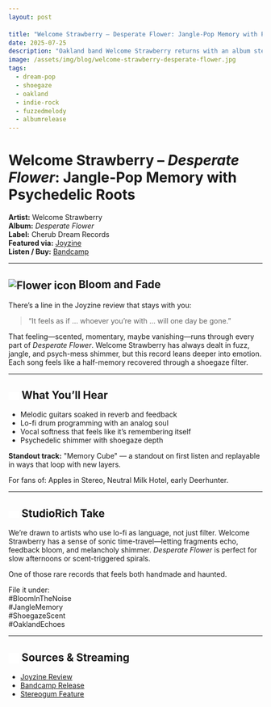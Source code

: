 ```yaml
---
layout: post

title: "Welcome Strawberry – Desperate Flower: Jangle-Pop Memory with Psychedelic Roots"
date: 2025-07-25
description: "Oakland band Welcome Strawberry returns with an album steeped in scent, sorrow, and shimmer. *Desperate Flower* is noise-kissed dream pop for emotional bloom cycles."
image: /assets/img/blog/welcome-strawberry-desperate-flower.jpg
tags:
  - dream-pop
  - shoegaze
  - oakland
  - indie-rock
  - fuzzedmelody
  - albumrelease
---
```


# Welcome Strawberry – *Desperate Flower*: Jangle-Pop Memory with Psychedelic Roots

**Artist:** Welcome Strawberry  
**Album:** *Desperate Flower*  
**Label:** Cherub Dream Records  
**Featured via:** [Joyzine](https://joyzine.org/2025/07/23/welcome-strawberry-desperate-flower/)  
**Listen / Buy:** [Bandcamp](https://welcomestrawberry.bandcamp.com/album/desperate-flower)

---

## <img src="/assets/icons/flower-fill.svg" alt="Flower icon" style="width: 1em; vertical-align: middle;" /> Bloom and Fade

There’s a line in the Joyzine review that stays with you:
> “It feels as if … whoever you’re with … will one day be gone.”

That feeling—scented, momentary, maybe vanishing—runs through every part of *Desperate Flower*. Welcome Strawberry has always dealt in fuzz, jangle, and psych-mess shimmer, but this record leans deeper into emotion. Each song feels like a half-memory recovered through a shoegaze filter.

---

## <img src="/assets/icons/headphones.svg" alt="Headphones icon" style="width: 1em; vertical-align: middle;" /> What You’ll Hear

- Melodic guitars soaked in reverb and feedback  
- Lo-fi drum programming with an analog soul  
- Vocal softness that feels like it’s remembering itself  
- Psychedelic shimmer with shoegaze depth

**Standout track:** "Memory Cube" — a standout on first listen and replayable in ways that loop with new layers.

For fans of: Apples in Stereo, Neutral Milk Hotel, early Deerhunter.

---

## <img src="/assets/icons/eye.svg" alt="Eye icon" style="width: 1em; vertical-align: middle;" /> StudioRich Take

We’re drawn to artists who use lo-fi as language, not just filter. Welcome Strawberry has a sense of sonic time-travel—letting fragments echo, feedback bloom, and melancholy shimmer. *Desperate Flower* is perfect for slow afternoons or scent-triggered spirals.

One of those rare records that feels both handmade and haunted.

File it under:  
#BloomInTheNoise  
#JangleMemory  
#ShoegazeScent  
#OaklandEchoes

---

## <img src="/assets/icons/book-open.svg" alt="Book Open icon" style="width: 1em; vertical-align: middle;" /> Sources & Streaming
- [Joyzine Review](https://joyzine.org/2025/07/23/welcome-strawberry-desperate-flower/)  
- [Bandcamp Release](https://welcomestrawberry.bandcamp.com/album/desperate-flower)  
- [Stereogum Feature](https://www.stereogum.com/2314114/welcome-strawberry-desperate-flower/music/)

